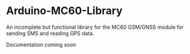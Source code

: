 # Arduino-MC60-Library
An incomplete but functional library for the MC60 GSM/GNSS module for sending SMS and reading GPS data.
  
Documentation coming soon
